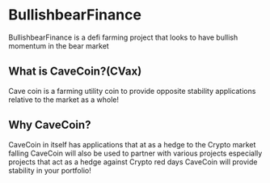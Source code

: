 # BullishbearFinance
BullishbearFinance is a defi farming project that looks to have bullish momentum in the bear market

## What is CaveCoin?(CVax) 
Cave coin is a farming utility coin to provide opposite stability applications relative to the market as a whole!
 
## Why CaveCoin? 
CaveCoin in itself has applications that at as a hedge to the Crypto market falling 
CaveCoin will also be used to partner with various projects especially projects that act as a hedge against Crypto red days
CaveCoin will provide stability in your portfolio!
